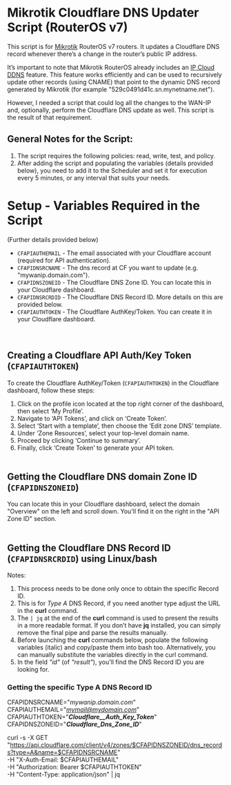 # Mikrotik Cloudflare DNS Updater Script (RouterOS v7)

This script is for [Mikrotik](https://mikrotik.com/) RouterOS v7 routers. It updates a Cloudflare DNS record whenever there’s a change in the router’s public IP address.

It’s important to note that Mikrotik RouterOS already includes an [IP Cloud DDNS](https://wiki.mikrotik.com/wiki/Manual:IP/Cloud#DDNS) feature.
This feature works efficiently and can be used to recursively update other records (using CNAME) that point to the dynamic DNS record generated by Mikrotik (for example "529c0491d41c.sn.mynetname.net").

However, I needed a script that could log all the changes to the WAN-IP and, optionally, perform the Cloudflare DNS update as well.
This script is the result of that requirement.


## General Notes for the Script:
1. The script requires the following policies: read, write, test, and policy.
2. After adding the script and populating the variables (details provided below), you need to add it to the Scheduler and set it for execution every 5 minutes, or any interval that suits your needs.

# Setup - Variables Required in the Script
  (Further details provided below)

* `CFAPIAUTHEMAIL` - The email associated with your Cloudflare account (required for API authentication).
* `CFAPIDNSRCNAME` - The dns record at CF you want to update (e.g. "mywanip.domain.com").
* `CFAPIDNSZONEID` - The Cloudflare DNS Zone ID. You can locate this in your Cloudflare dashboard.
* `CFAPIDNSRCRDID` - The Cloudflare DNS Record ID. More details on this are provided below.
* `CFAPIAUTHTOKEN` - The Cloudflare AuthKey/Token. You can create it in your Cloudflare dashboard.
<br /><br /><br />

## Creating a Cloudflare API Auth/Key **Token** (`CFAPIAUTHTOKEN`)

To create the Cloudflare AuthKey/Token (`CFAPIAUTHTOKEN`) in the Cloudflare dashboard, follow these steps:

1. Click on the profile icon located at the top right corner of the dashboard, then select ‘My Profile’.
2. Navigate to ‘API Tokens’, and click on ‘Create Token’.
3. Select ‘Start with a template’, then choose the ‘Edit zone DNS’ template.
4. Under ‘Zone Resources’, select your top-level domain name.
5. Proceed by clicking ‘Continue to summary’.
6. Finally, click ‘Create Token’ to generate your API token.
<br /><br />

## Getting the Cloudflare DNS domain Zone ID (`CFAPIDNSZONEID`)

You can locate this in your Cloudflare dashboard, select the domain "Overview" on the left and scroll down.
You'll find it on the right in the "API Zone ID" section.
<br /><br />

## Getting the Cloudflare DNS Record ID (`CFAPIDNSRCRDID`) using Linux/bash

Notes:
1. This process needs to be done only once to obtain the specific Record ID.
2. This is for *Type A* DNS Record, if you need another type adjust the URL in the **curl** command.
3. The `| jq` at the end of the **curl** command is used to present the results in a more readable format. If you don’t have **jq** installed, you can simply remove the final pipe and parse the results manually.
4. Before launching the **curl** commands below, populate the following variables (italic) and copy/paste them into bash too. Alternatively, you can manually substitute the variables directly in the curl command.
5. In the field *"id"* (of *"result"*), you'll find the DNS Record ID you are looking for.

### Getting the specific Type A DNS Record ID

CFAPIDNSRCNAME="*mywanip.domain.com*"<br />
CFAPIAUTHEMAIL="*mymail@mydomain.com*"<br />
CFAPIAUTHTOKEN="*___Cloudflare__Auth_Key_Token___*"<br />
CFAPIDNSZONEID="*_____Cloudflare_Dns_Zone_ID_____*"<br />

curl -s -X GET "https://api.cloudflare.com/client/v4/zones/$CFAPIDNSZONEID/dns_records?type=A&name=$CFAPIDNSRCNAME" \
	-H "X-Auth-Email: $CFAPIAUTHEMAIL" \
	-H "Authorization: Bearer $CFAPIAUTHTOKEN" \
	-H "Content-Type: application/json" | jq

